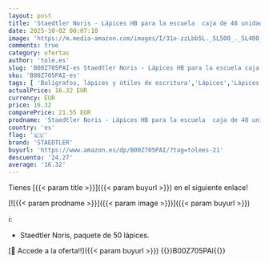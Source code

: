 ```yaml
---
layout: post
title: 'Staedtler Noris - Lápices HB para la escuela  caja de 48 unidades '
date: 2025-10-02 00:07:18
image: 'https://m.media-amazon.com/images/I/31o-zzLbb5L._SL500_._SL400_.jpg'
comments: true
category: ofertas
author: 'tole.es'
slug: 'B00Z705PAI-es Staedtler Noris - Lápices HB para la escuela caja de 48...'
sku: 'B00Z705PAI-es'
tags: [ 'Bolígrafos, lápices y útiles de escritura','Lápices','Lápices de madera','Oficina y papelería','lápices','staedtler','🇪🇸', ]
actualPrice: 16.32 EUR
currency: EUR
price: 16.32
comparePrice: 21.55 EUR
prodname: 'Staedtler Noris - Lápices HB para la escuela  caja de 48 unidades '
country: 'es'
flag: '🇪🇸'
brand: 'STAEDTLER'
buyurl: 'https://www.amazon.es/dp/B00Z705PAI/?tag=tolees-21'
descuento: '24.27'
average: '16.32'
---
```


Tienes [{{< param title >}}]({{< param buyurl >}}) en el siguiente enlace!

[![{{< param prodname >}}]({{< param image >}})]({{< param buyurl >}})

ℹ️:

- Staedtler Noris, paquete de 50 lápices.

[🛒 Accede a la oferta!!]({{< param buyurl >}})
{{<world>}}B00Z705PAI{{</world>}}
